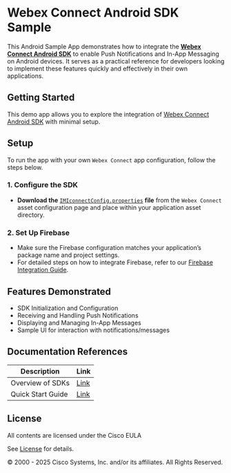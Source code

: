 # Webex Connect Android SDK Sample

This Android Sample App demonstrates how to integrate the [**Webex Connect Android SDK**](https://github.com/webex/webexconnect-android-sdk) to enable Push Notifications and In-App Messaging on Android devices. It serves as a practical reference for developers looking to implement these features quickly and effectively in their own applications.

## Getting Started

This demo app allows you to explore the integration of [Webex Connect Android SDK](https://github.com/webex/webexconnect-android-sdk) with minimal setup.

## Setup

To run the app with your own `Webex Connect` app configuration, follow the steps below.

### 1. Configure the SDK

- **Download the** [`IMIconnectConfig.properties`](https://developers.webexconnect.io/docs/android-modularization-sdk-quick-start-guide#c-add-imiconnectconfigproperties-file) **file** from the `Webex Connect` asset configuration page and place within your application asset directory.

### 2. Set Up Firebase

- Make sure the Firebase configuration matches your application’s package name and project settings.
- For detailed steps on how to integrate Firebase, refer to our [Firebase Integration Guide](https://developers.webexconnect.io/docs/set-up-firebase-cloud-messaging-project#integrate-firebase).

## Features Demonstrated

- SDK Initialization and Configuration
- Receiving and Handling Push Notifications
- Displaying and Managing In-App Messages
- Sample UI for interaction with notifications/messages

## Documentation References

| **Description** | **Link** |
| --- | --- |
| Overview of SDKs | [Link](https://developers.webexconnect.io/docs/overview-of-sdks)|
| Quick Start Guide | [Link](https://developers.webexconnect.io/docs/android-modularization-sdk-quick-start-guide) |

## License
All contents are licensed under the Cisco EULA

See [License](https://www.cisco.com/c/en/us/products/end-user-license-agreement.html) for details.

© 2000 - 2025 Cisco Systems, Inc. and/or its affiliates. All Rights Reserved.
